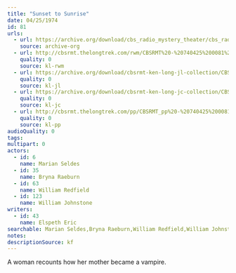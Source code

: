 ```yaml
---
title: "Sunset to Sunrise"
date: 04/25/1974
id: 81
urls: 
  - url: https://archive.org/download/cbs_radio_mystery_theater/cbs_radio_mystery_theater-0051-0100.zip/cbs_radio_mystery_theater-0051-0100%2Fcbsrmt_0081_sunrise_to_sunset.mp3
    source: archive-org
  - url: http://cbsrmt.thelongtrek.com/rwm/CBSRMT%20-%20740425%200081%20Sunrise%20to%20Sunset_rwm.mp3
    quality: 0
    source: kl-rwm
  - url: https://archive.org/download/cbsrmt-ken-long-jl-collection/CBSRMT - 740425 0081 Sunset To Sunrise_jl.mp3
    quality: 0
    source: kl-jl
  - url: https://archive.org/download/cbsrmt-ken-long-jc-collection/CBSRMT - 740425 0081 Sunrise To Sunset vbr fb2_jc.mp3
    quality: 0
    source: kl-jc
  - url: http://cbsrmt.thelongtrek.com/pp/CBSRMT_pp%20-%20740425%200081%20Sunset%20to%20Sunrise.mp3
    quality: 0
    source: kl-pp
audioQuality: 0
tags: 
multipart: 0
actors:  
  - id: 6
    name: Marian Seldes  
  - id: 35
    name: Bryna Raeburn  
  - id: 63
    name: William Redfield  
  - id: 123
    name: William Johnstone
writers:  
  - id: 43
    name: Elspeth Eric
searchable: Marian Seldes,Bryna Raeburn,William Redfield,William Johnstone Elspeth Eric
notes: 
descriptionSource: kf
---
```

A woman recounts how her mother became a vampire.